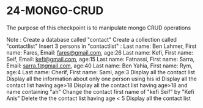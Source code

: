 # 24-MONGO-CRUD

The purpose of this checkpoint is to manipulate mongo CRUD operations

Note :
Create a database called "contact"
Create a collection called "contactlist"
Insert 3 persons in "contactlist" :
Last name: Ben Lahmer, First name: Fares, Email: fares@gmail.com, age:26
Last name: Kefi, First name: Seif, Email: kefi@gmail.com, age:15
Last name: Fatnassi, First name: Sarra, Email: sarra.f@gmail.com, age:40
Last name: Ben Yahia, First name: Rym, age:4
Last name: Cherif, First name: Sami, age:3
Display all the contact list
Display all the information about only one person using his id
Display all the contact list having age>18
Display all the contact list having age>18 and name containing "ah"
Change the contact first name of "kefi Seif" by "Kefi Anis"
Delete the the contact list having age < 5
Display all the contact list
